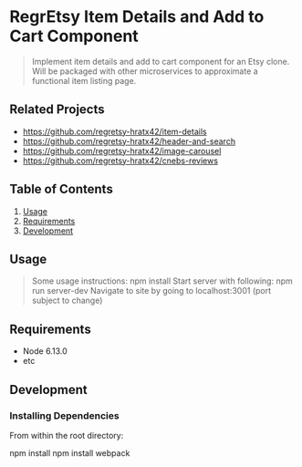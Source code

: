 # RegrEtsy Item Details and Add to Cart Component

> Implement item details and add to cart component for an Etsy clone. Will be packaged with other microservices to approximate a functional item listing page.

## Related Projects

  - https://github.com/regretsy-hratx42/item-details
  - https://github.com/regretsy-hratx42/header-and-search
  - https://github.com/regretsy-hratx42/image-carousel
  - https://github.com/regretsy-hratx42/cnebs-reviews

## Table of Contents

1. [Usage](#usage)
1. [Requirements](#requirements)
1. [Development](#development)

## Usage

> Some usage instructions:
> npm install
> Start server with following: npm run server-dev
> Navigate to site by going to localhost:3001 (port subject to change)

## Requirements

- Node 6.13.0
- etc

## Development

### Installing Dependencies

From within the root directory:

npm install
npm install webpack
